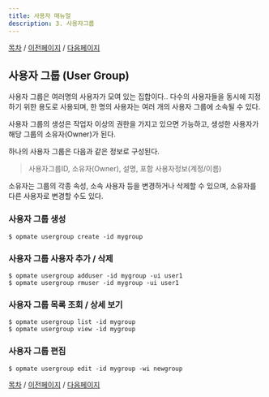 ```yaml
---
title: 사용자 매뉴얼
description: 3. 사용자그룹
---
```


[목차](UserManual.md) / [이전페이지](UserManual2.md) / [다음페이지](UserManual4.md)

## 사용자 그룹 (User Group)

사용자 그룹은 여러명의 사용자가 모여 있는 집합이다..
다수의 사용자들을 동시에 지정하기 위한 용도로 사용되며, 
한 명의 사용자는 여러 개의 사용자 그룹에 소속될 수 있다.

사용자 그룹의 생성은 작업자 이상의 권한을 가지고 있으면 가능하고,
생성한 사용자가 해당 그룹의 소유자(Owner)가 된다.

하나의 사용자 그룹은 다음과 같은 정보로 구성된다.

> 사용자그룹ID, 소유자(Owner), 설명, 포함 사용자정보(계정/이름)

소유자는 그룹의 각종 속성, 소속 사용자 등을 변경하거나 삭제할 수 있으며,
소유자를 다른 사용자로 변경할 수도 있다.

### 사용자 그룹 생성

```$ opmate usergroup create -id mygroup ```

### 사용자 그룹 사용자 추가 / 삭제

```
$ opmate usergroup adduser -id mygroup -ui user1
$ opmate usergroup rmuser -id mygroup -ui user1

 ```

### 사용자 그룹 목록 조회 / 상세 보기

```
$ opmate usergroup list -id mygroup
$ opmate usergroup view -id mygroup
```

### 사용자 그룹 편집

```$ opmate usergroup edit -id mygroup -wi newgroup ```


[목차](UserManual.md) / [이전페이지](UserManual2.md) / [다음페이지](UserManual4.md)